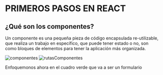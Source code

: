 # PRIMEROS PASOS EN REACT

## ¿Qué son los componentes?
Un componente es una pequeña pieza de código encapsulada re-utilizable, que realiza un trabajo en específico, que puede tener estado o no, son como bloques de elementos para tener la aplicación más organizada.

![componentes](./primeros-pasos-en-react/Imagen-componentes.png)
![rutasComponentes](./primeros-pasos-en-react/imagen-rutas-componentes.png)

Enfoquemonos ahora en el cuadro verde que va a ser un formulario
